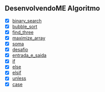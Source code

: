 ## DesenvolvendoME Algoritmo

* [x] [binary_search](https://github.com/OsirisMariano/algoritmo/blob/main/binary_search.rb)
* [x] [bubble_sort](https://github.com/OsirisMariano/algoritmo/blob/main/bubble_sort.rb)
* [x] [find_three](https://github.com/OsirisMariano/algoritmo/blob/main/find_three.rb)
* [x] [maximize_array](https://github.com/OsirisMariano/algoritmo/blob/main/maximize_array.rb)
* [x] [soma](https://github.com/OsirisMariano/algoritmo/blob/main/soma.rb)
* [x] [desafio](https://github.com/OsirisMariano/algoritmo/blob/main/desafio.rb)
* [x] [entrada_e_saida](https://github.com/OsirisMariano/algoritmo/blob/main/entrada_e_saida.rb)
* [x] [if](https://github.com/OsirisMariano/algoritmo/blob/main/if.rb)
* [x] [else](https://github.com/OsirisMariano/algoritmo/blob/main/else.rb)
* [x] [elsif](https://github.com/OsirisMariano/algoritmo/blob/main/elsif.rb)
* [x] [unless](https://github.com/OsirisMariano/algoritmo/blob/main/unless.rb)
* [x] [case](https://github.com/OsirisMariano/algoritmo/blob/main/case.rb)